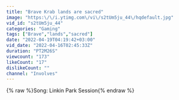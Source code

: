 ```yaml
---
title: "Brave Krab lands are sacred"
image: "https:\/\/i.ytimg.com\/vi\/s2tUm5ju_44\/hqdefault.jpg"
vid_id: "s2tUm5ju_44"
categories: "Gaming"
tags: ["Brave","lands","sacred"]
date: "2022-04-19T04:19:42+03:00"
vid_date: "2022-04-16T02:45:33Z"
duration: "PT2M26S"
viewcount: "173"
likeCount: "17"
dislikeCount: ""
channel: "Involves"
---
```

{% raw %}Song: Linkin Park Session{% endraw %}
